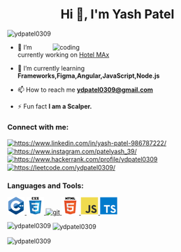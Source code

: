 <h1 align="center">Hi 👋, I'm Yash Patel</h1>
<p align="left"> <img src="https://komarev.com/ghpvc/?username=ydpatel0309&label=Profile%20views&color=0e75b6&style=flat" alt="ydpatel0309" /> </p>
<img align="right" alt="coding" width="400" src="https://camo.githubusercontent.com/cae12fddd9d6982901d82580bdf321d81fb299141098ca1c2d4891870827bf17/68747470733a2f2f6d69726f2e6d656469756d2e636f6d2f6d61782f313336302f302a37513379765349765f7430696f4a2d5a2e676966">

- 🔭 I’m currently working on [Hotel MAx](https://ydpatel0309.github.io/Hotel_MAX/)

- 🌱 I’m currently learning **Frameworks,Figma,Angular,JavaScript,Node.js**

- 📫 How to reach me **ydpatel0309@gmail.com**

- ⚡ Fun fact **I am a Scalper.**

<h3 align="left">Connect with me:</h3>
<p align="left">
<a href="https://linkedin.com/in/https://www.linkedin.com/in/yash-patel-986787222/" target="blank"><img align="center" src="https://raw.githubusercontent.com/rahuldkjain/github-profile-readme-generator/master/src/images/icons/Social/linked-in-alt.svg" alt="https://www.linkedin.com/in/yash-patel-986787222/" height="30" width="40" /></a>
<a href="https://instagram.com/https://www.instagram.com/patelyash_39/" target="blank"><img align="center" src="https://raw.githubusercontent.com/rahuldkjain/github-profile-readme-generator/master/src/images/icons/Social/instagram.svg" alt="https://www.instagram.com/patelyash_39/" height="30" width="40" /></a>
<a href="https://www.hackerrank.com/https://www.hackerrank.com/profile/ydpatel0309" target="blank"><img align="center" src="https://raw.githubusercontent.com/rahuldkjain/github-profile-readme-generator/master/src/images/icons/Social/hackerrank.svg" alt="https://www.hackerrank.com/profile/ydpatel0309" height="30" width="40" /></a>
<a href="https://www.leetcode.com/https://leetcode.com/ydpatel0309/" target="blank"><img align="center" src="https://raw.githubusercontent.com/rahuldkjain/github-profile-readme-generator/master/src/images/icons/Social/leet-code.svg" alt="https://leetcode.com/ydpatel0309/" height="30" width="40" /></a>
</p>

<h3 align="left">Languages and Tools:</h3>
<p align="left"> <a href="https://www.w3schools.com/cpp/" target="_blank" rel="noreferrer"> <img src="https://raw.githubusercontent.com/devicons/devicon/master/icons/cplusplus/cplusplus-original.svg" alt="cplusplus" width="40" height="40"/> </a> <a href="https://www.w3schools.com/css/" target="_blank" rel="noreferrer"> <img src="https://raw.githubusercontent.com/devicons/devicon/master/icons/css3/css3-original-wordmark.svg" alt="css3" width="40" height="40"/> </a> <a href="https://git-scm.com/" target="_blank" rel="noreferrer"> <img src="https://www.vectorlogo.zone/logos/git-scm/git-scm-icon.svg" alt="git" width="40" height="40"/> </a> <a href="https://www.w3.org/html/" target="_blank" rel="noreferrer"> <img src="https://raw.githubusercontent.com/devicons/devicon/master/icons/html5/html5-original-wordmark.svg" alt="html5" width="40" height="40"/> </a> <a href="https://developer.mozilla.org/en-US/docs/Web/JavaScript" target="_blank" rel="noreferrer"> <img src="https://raw.githubusercontent.com/devicons/devicon/master/icons/javascript/javascript-original.svg" alt="javascript" width="40" height="40"/> </a> <a href="https://www.typescriptlang.org/" target="_blank" rel="noreferrer"> <img src="https://raw.githubusercontent.com/devicons/devicon/master/icons/typescript/typescript-original.svg" alt="typescript" width="40" height="40"/> </a> </p>

<p><img align="left" src="https://github-readme-stats.vercel.app/api/top-langs?username=ydpatel0309&show_icons=true&locale=en&layout=compact" alt="ydpatel0309" /></p>

<p>&nbsp;<img align="center" src="https://github-readme-stats.vercel.app/api?username=ydpatel0309&show_icons=true&locale=en" alt="ydpatel0309" /></p>

<p><img align="center" src="https://github-readme-streak-stats.herokuapp.com/?user=ydpatel0309&" alt="ydpatel0309" /></p>
